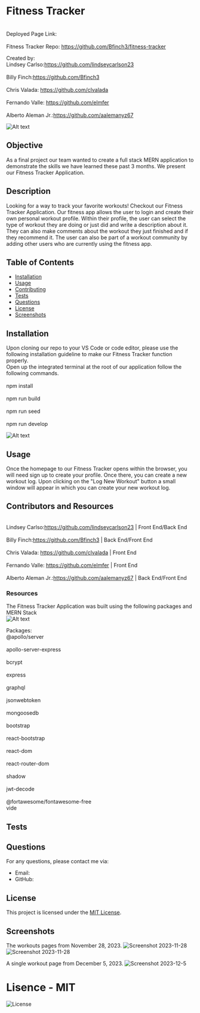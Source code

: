 # Fitness Tracker
<br>Deployed Page Link: <br> 
<br>Fitness Tracker Repo: https://github.com/Bfinch3/fitness-tracker<br>

Created by:
<br>Lindsey Carlso:https://github.com/lindseycarlson23 <br> 
<br>Billy Finch:https://github.com/Bfinch3 <br>
<br>Chris Valada: https://github.com/clvalada<br>
<br>Fernando Valle: https://github.com/elmfer <br>
<br>Alberto Aleman Jr.:https://github.com/aalemanyz67 <br>



![Alt text](<assets/images/Fitness_Tracker_Logo .png>)

## Objective
As a final project our team wanted to create a full stack MERN application to demonstrate the skills we have learned these past 3 months. We present our Fitness Tracker Application.

## Description

Looking for a way to track your favorite workouts! Checkout our Fitness Tracker Application. Our fitness app allows the user to login and create their own personal workout profile. Within their profile, the user can select the type of workout they are doing or just did and write a description about it. They can also make comments about the workout they just finished and if they recommend it. The user can also be part of a workout community by adding other users who are currently using the fitness app. 

## Table of Contents

- [Installation](#installation)
- [Usage](#usage)
- [Contributing](#contributing)
- [Tests](#tests)
- [Questions](#questions)
- [License](https://opensource.org/licenses/MIT)
- [Screenshots](#screenshots)

## Installation
Upon cloning our repo to your VS Code or code editor, please use the following installation guideline to make our Fitness Tracker function properly.
<br>Open up the integrated terminal at the root of our application follow the following commands.<br>
<br>npm install<br>
<br>npm run build<br>
<br>npm run seed<br>
<br>npm run develop<br>

![Alt text](assets/images/installation.png)

## Usage
Once the homepage to our Fitness Tracker opens within the browser, you will need sign up to create your profile. Once there, you can create a new workout log. Upon clicking on the "Log New Workout" button a small window will appear in which you can create your new workout log. 


## Contributors and Resources
<br>Lindsey Carlso:https://github.com/lindseycarlson23 | Front End/Back End <br> 
<br>Billy Finch:https://github.com/Bfinch3  | Back End/Front End<br> 
<br>Chris Valada: https://github.com/clvalada | Front End<br>
<br>Fernando Valle: https://github.com/elmfer | Front End<br>
<br>Alberto Aleman Jr.:https://github.com/aalemanyz67 | Back End/Front End<br>

### Resources
The Fitness Tracker Application was built using the following packages and MERN Stack
<br>![Alt text](assets/images/Mern.png) <br>

Packages:
<br>@apollo/server<br>
<br>apollo-server-express<br>
<br>bcrypt<br>
<br>express<br>
<br>graphql<br>
<br>jsonwebtoken<br>
<br>mongoosedb<br>
<br>bootstrap<br>
<br>react-bootstrap<br>
<br>react-dom<br>
<br>react-router-dom<br>
<br>shadow<br>
<br>jwt-decode<br>
<br>@fortawesome/fontawesome-free<br>
vide<br>

## Tests



## Questions

For any questions, please contact me via:

- Email: 
- GitHub: [](https://github.com/)

## License

This project is licensed under the [MIT License](https://opensource.org/licenses/MIT).

## Screenshots

The workouts pages from November 28, 2023.
![Screenshot 2023-11-28](./assets/images/screenshot-2023_11_28.png)
![Screenshot 2023-11-28](./assets/images/screenshot-2023_11_28.png)

A single workout page from December 5, 2023.
![Screenshot 2023-12-5](./assets/images/screenshot-2023_12_5.png)

# Lisence - MIT
![License](https://img.shields.io/badge/license-MIT-blue.svg)
